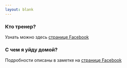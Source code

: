 ```yaml
---
layout: blank
---
```

### Кто тренер?
Узнать можно здесь [странице Facebook](https://www.facebook.com/pg/hiberbee/about/)

### С чем я уйду домой?
Подробности описаны в заметке на [странице Facebook](https://www.facebook.com/notes/hiberbee/%D0%BE-%D0%BA%D0%BB%D0%B0%D1%81%D1%81%D0%BD%D0%BE%D0%B9-%D0%B8-%D0%B4%D0%BE%D0%BC%D0%B0%D1%88%D0%BD%D0%B5%D0%B9-%D1%80%D0%B0%D0%B1%D0%BE%D1%82%D0%B0%D1%85/1207647822743489/)
